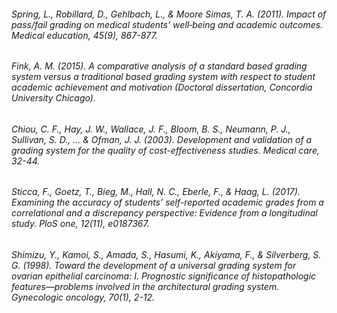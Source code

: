 ###### Spring, L., Robillard, D., Gehlbach, L., & Moore Simas, T. A. (2011). Impact of pass/fail grading on medical students’ well‐being and academic outcomes. Medical education, 45(9), 867-877.
###### Fink, A. M. (2015). A comparative analysis of a standard based grading system versus a traditional based grading system with respect to student academic achievement and motivation (Doctoral dissertation, Concordia University Chicago).
###### Chiou, C. F., Hay, J. W., Wallace, J. F., Bloom, B. S., Neumann, P. J., Sullivan, S. D., ... & Ofman, J. J. (2003). Development and validation of a grading system for the quality of cost-effectiveness studies. Medical care, 32-44.
###### Sticca, F., Goetz, T., Bieg, M., Hall, N. C., Eberle, F., & Haag, L. (2017). Examining the accuracy of students’ self-reported academic grades from a correlational and a discrepancy perspective: Evidence from a longitudinal study. PloS one, 12(11), e0187367.
###### Shimizu, Y., Kamoi, S., Amada, S., Hasumi, K., Akiyama, F., & Silverberg, S. G. (1998). Toward the development of a universal grading system for ovarian epithelial carcinoma: I. Prognostic significance of histopathologic features—problems involved in the architectural grading system. Gynecologic oncology, 70(1), 2-12.
